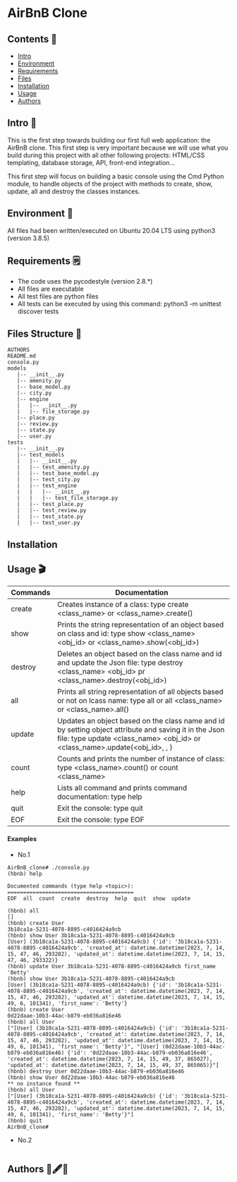 # AirBnB Clone

## Contents :bookmark:

   - [Intro](#Intro)
   - [Environment](#Environment)
   - [Requirements](#Requirements)
   - [Files](#Files_Structure)
   - [Installation](#Installation)
   - [Usage](#Usage)
   - [Authors](#Authors)

## Intro :page_with_curl:

This is the first step towards building our first full web application: the AirBnB clone. This first step is very important because we will use what you build during this project with all other following projects: HTML/CSS templating, database storage, API, front-end integration…

This first step will focus on building a basic console using the Cmd Python module, to handle objects of the project with methods to create, show, update, all and destroy the classes instances.


## Environment :snake:

All files had been written/executed on Ubuntu 20.04 LTS using python3 (version 3.8.5)


## Requirements :spiral_notepad:

 - The code uses the pycodestyle (version 2.8.*)
 - All files are executable
 - All test files are python files
 - All tests can be executed by using this command: python3 -m unittest discover tests


## Files Structure :deciduous_tree:
```
AUTHORS
README.md
console.py
models
   |-- __init__.py
   |-- amenity.py
   |-- base_model.py
   |-- city.py
   |-- engine
   |   |-- __init__.py
   |   |-- file_storage.py
   |-- place.py
   |-- review.py
   |-- state.py
   |-- user.py
tests
   |-- __init__.py
   |-- test_models
   |   |-- __init__.py
   |   |-- test_amenity.py
   |   |-- test_base_model.py
   |   |-- test_city.py
   |   |-- test_engine
   |   |   |-- __init__.py
   |   |   |-- test_file_storage.py
   |   |-- test_place.py
   |   |-- test_review.py
   |   |-- test_state.py
   |   |-- test_user.py
```

## Installation


## Usage :clapper:

   | **Commands** | **Documentation** |
   | ------------ | ----------------- |
   | create | Creates instance of a class: type create <class_name> or <class_name>.create() |
   | show | Prints the string representation of an object based on class and id: type show <class_name> <obj_id> or <class_name>.show(<obj_id>) |
   | destroy | Deletes an object based on the class name and id and update the Json file: type destroy <class_name> <obj_id> pr <class_name>.destroy(<obj_id>) |
   | all | Prints all string representation of all objects based or not on lcass name: type all or all <class_name> or <class_name>.all() |
   | update | Updates an object based on the class name and id by setting object attribute and saving it in the Json file: type update <class_name> <obj_id> <attribute> <value> or <class_name>.update(<obj_id>, <attribute>, <value>) |
   | count | Counts and prints the number of instance of class: type <class_name>.count() or count <class_name> |
   | help | Lists all command and prints command documentation: type help <cmd> |
   | quit | Exit the console: type quit|
   | EOF | Exit the console: type EOF |


   #### Examples
   - No.1
   ```
   AirBnB_clone# ./console.py
   (hbnb) help
   
   Documented commands (type help <topic>):
   ========================================
   EOF  all  count  create  destroy  help  quit  show  update
   
   (hbnb) all
   []
   (hbnb) create User
   3b18ca1a-5231-4078-8895-c4016424a9cb
   (hbnb) show User 3b18ca1a-5231-4078-8895-c4016424a9cb
   [User] (3b18ca1a-5231-4078-8895-c4016424a9cb) {'id': '3b18ca1a-5231-4078-8895-c4016424a9cb', 'created_at': datetime.datetime(2023, 7, 14, 15, 47, 46, 293282), 'updated_at': datetime.datetime(2023, 7, 14, 15, 47, 46, 293322)}
   (hbnb) update User 3b18ca1a-5231-4078-8895-c4016424a9cb first_name 'Betty'
   (hbnb) show User 3b18ca1a-5231-4078-8895-c4016424a9cb
   [User] (3b18ca1a-5231-4078-8895-c4016424a9cb) {'id': '3b18ca1a-5231-4078-8895-c4016424a9cb', 'created_at': datetime.datetime(2023, 7, 14, 15, 47, 46, 293282), 'updated_at': datetime.datetime(2023, 7, 14, 15, 49, 6, 101341), 'first_name': 'Betty'}
   (hbnb) create User
   0d22daae-10b3-44ac-b879-eb036a816e46
   (hbnb) all User
   ["[User] (3b18ca1a-5231-4078-8895-c4016424a9cb) {'id': '3b18ca1a-5231-4078-8895-c4016424a9cb', 'created_at': datetime.datetime(2023, 7, 14, 15, 47, 46, 293282), 'updated_at': datetime.datetime(2023, 7, 14, 15, 49, 6, 101341), 'first_name': 'Betty'}", "[User] (0d22daae-10b3-44ac-b879-eb036a816e46) {'id': '0d22daae-10b3-44ac-b879-eb036a816e46', 'created_at': datetime.datetime(2023, 7, 14, 15, 49, 37, 865027), 'updated_at': datetime.datetime(2023, 7, 14, 15, 49, 37, 865065)}"]
   (hbnb) destroy User 0d22daae-10b3-44ac-b879-eb036a816e46
   (hbnb) show User 0d22daae-10b3-44ac-b879-eb036a816e46
   ** no instance found **
   (hbnb) all User
   ["[User] (3b18ca1a-5231-4078-8895-c4016424a9cb) {'id': '3b18ca1a-5231-4078-8895-c4016424a9cb', 'created_at': datetime.datetime(2023, 7, 14, 15, 47, 46, 293282), 'updated_at': datetime.datetime(2023, 7, 14, 15, 49, 6, 101341), 'first_name': 'Betty'}"]
   (hbnb) quit
   AirBnB_clone#
   ```

   - No.2
   ```

   ```


## Authors 📕🖋👩
